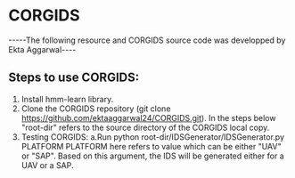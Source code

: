 # CORGIDS

-----The following resource and CORGIDS source code was developped by Ekta Aggarwal----

## Steps to use CORGIDS:
1. Install hmm-learn library.
2. Clone the CORGIDS repository (git clone https://github.com/ektaaggarwal24/CORGIDS.git). In the steps below "root-dir" refers to the source directory of the CORGIDS local copy.
3. Testing CORGIDS:
	a.Run python root-dir/IDSGenerator/IDSGenerator.py PLATFORM
	PLATFORM here refers to value which can be either "UAV" or "SAP". Based on this argument, the IDS will be generated either for a UAV or a SAP.
 
